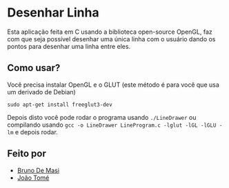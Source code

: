 # Desenhar Linha
Esta aplicação feita em C usando a biblioteca open-source OpenGL, faz com que seja possível desenhar uma única linha com o usuário dando os pontos para desenhar uma linha entre eles.

## Como usar?
Você precisa instalar OpenGL e o GLUT (este método é para você que usa um derivado de Debian)
```
sudo apt-get install freeglut3-dev
```
Depois disto você pode rodar o programa usando `./LineDrawer` ou compilando usando `gcc -o LineDrawer LineProgram.c -lglut -lGL -lGLU -lm` e depois rodar.   

## Feito por
- [Bruno De Masi](https://github.com/brunodmsi)
- [João Tomé](https://github.com/joaotf)
